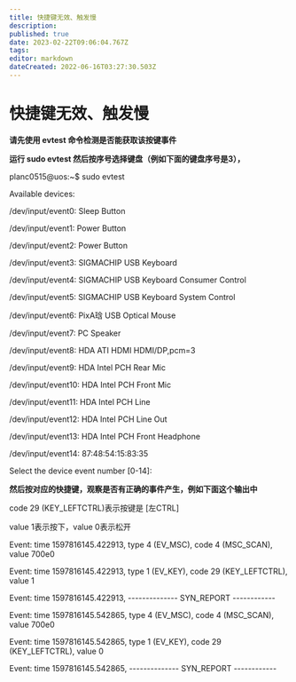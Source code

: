 ```yaml
---
title: 快捷键无效、触发慢
description: 
published: true
date: 2023-02-22T09:06:04.767Z
tags: 
editor: markdown
dateCreated: 2022-06-16T03:27:30.503Z
---
```


# 快捷键无效、触发慢
**请先使用 evtest 命令检测是否能获取该按键事件**

**运行 sudo evtest 然后按序号选择键盘（例如下面的键盘序号是3），**

planc0515@uos:~$ sudo evtest

Available devices:

/dev/input/event0:      Sleep Button

/dev/input/event1:      Power Button

/dev/input/event2:      Power Button

/dev/input/event3:      SIGMACHIP USB Keyboard

/dev/input/event4:      SIGMACHIP USB Keyboard Consumer Control

/dev/input/event5:      SIGMACHIP USB Keyboard System Control

/dev/input/event6:      PixA琀 USB Optical Mouse

/dev/input/event7:      PC Speaker

/dev/input/event8:      HDA ATI HDMI HDMI/DP,pcm=3

/dev/input/event9:      HDA Intel PCH Rear Mic

/dev/input/event10:     HDA Intel PCH Front Mic

/dev/input/event11:     HDA Intel PCH Line

/dev/input/event12:     HDA Intel PCH Line Out

/dev/input/event13:     HDA Intel PCH Front Headphone

/dev/input/event14:     87:48:54:15:83:35

Select the device event number [0-14]:

**然后按对应的快捷键，观察是否有正确的事件产生，例如下面这个输出中**

code 29 (KEY_LEFTCTRL)表示按键是 [左CTRL]

value 1表示按下，value 0表示松开

Event: time 1597816145.422913, type 4 (EV_MSC), code 4 (MSC_SCAN), value 700e0

Event: time 1597816145.422913, type 1 (EV_KEY), code 29 (KEY_LEFTCTRL), value 1

Event: time 1597816145.422913, -------------- SYN_REPORT ------------

Event: time 1597816145.542865, type 4 (EV_MSC), code 4 (MSC_SCAN), value 700e0

Event: time 1597816145.542865, type 1 (EV_KEY), code 29 (KEY_LEFTCTRL), value 0

Event: time 1597816145.542865, -------------- SYN_REPORT ------------